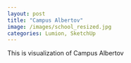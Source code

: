 ```yaml
---
layout: post
title: "Campus Albertov"
image: /images/school_resized.jpg
categories: Lumion, SketchUp
---
```



This is visualization of Campus Albertov
